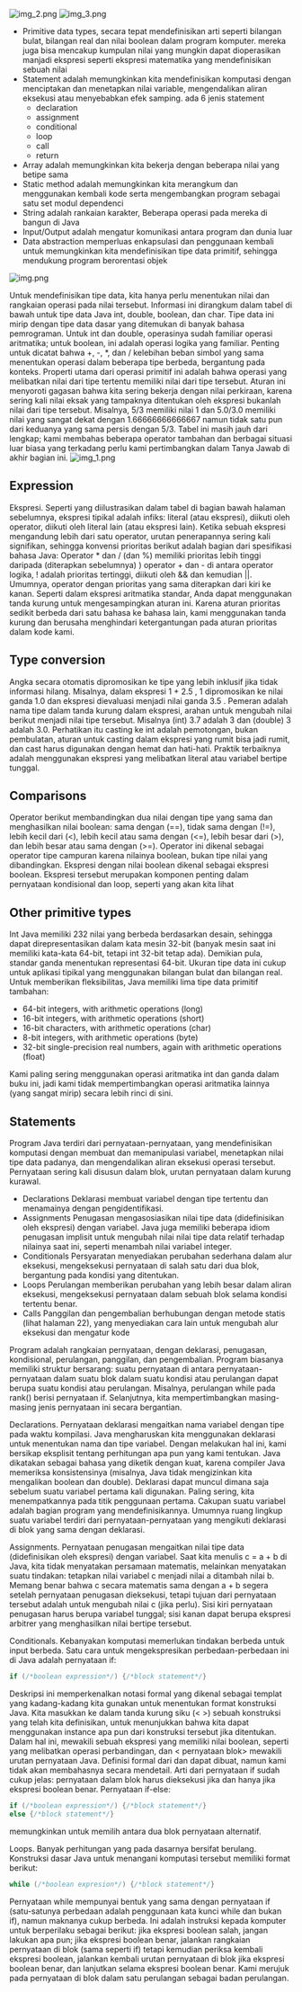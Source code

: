 ![img_2.png](img_2.png)
![img_3.png](img_3.png)
- Primitive data types, secara tepat mendefinisikan arti seperti bilangan bulat, bilangan real dan nilai boolean dalam program komputer. mereka juga bisa mencakup kumpulan nilai yang mungkin dapat dioperasikan manjadi ekspresi seperti ekspresi matematika yang mendefinisikan sebuah nilai
- Statement adalah memungkinkan kita mendefinisikan komputasi dengan menciptakan dan menetapkan nilai variable, mengendalikan aliran eksekusi atau menyebabkan efek samping. ada 6 jenis statement
  - declaration
  - assignment
  - conditional
  - loop
  - call
  - return
- Array adalah memungkinkan kita bekerja dengan beberapa nilai yang betipe sama
- Static method adalah memungkinkan kita merangkum dan menggunakan kembali kode serta mengembangkan program sebagai satu set modul dependenci
- String adalah rankaian karakter, Beberapa operasi pada mereka di bangun di Java
- Input/Output adalah mengatur komunikasi antara program dan dunia luar
- Data abstraction memperluas enkapsulasi dan penggunaan kembali untuk memungkinkan kita mendefinisikan tipe data primitif, sehingga mendukung program berorentasi objek

![img.png](img.png)

Untuk mendefinisikan tipe data, kita hanya perlu menentukan nilai dan rangkaian operasi pada nilai tersebut. Informasi ini dirangkum dalam tabel di bawah untuk tipe data Java int, double, boolean, dan char. Tipe data ini mirip dengan tipe data dasar yang ditemukan di banyak bahasa pemrograman. Untuk int dan double, operasinya sudah familiar
operasi aritmatika; untuk boolean, ini adalah operasi logika yang familiar. Penting untuk dicatat bahwa +, -, *, dan / kelebihan beban simbol yang sama menentukan operasi dalam beberapa tipe berbeda, bergantung pada konteks. Properti utama dari operasi primitif ini adalah bahwa operasi yang melibatkan nilai dari tipe tertentu memiliki nilai dari tipe tersebut. Aturan ini
menyoroti gagasan bahwa kita sering bekerja dengan nilai perkiraan, karena sering kali nilai eksak yang tampaknya ditentukan oleh ekspresi bukanlah nilai dari tipe tersebut. Misalnya, 5/3 memiliki nilai 1 dan 5.0/3.0 memiliki nilai yang sangat dekat dengan 1.66666666666667 namun tidak satu pun dari keduanya yang sama persis dengan 5/3. Tabel ini masih jauh dari lengkap; kami membahas beberapa operator tambahan dan berbagai situasi luar biasa yang terkadang perlu kami pertimbangkan dalam Tanya Jawab di akhir bagian ini.
![img_1.png](img_1.png)

## Expression
Ekspresi. Seperti yang diilustrasikan dalam tabel di bagian bawah halaman sebelumnya, ekspresi tipikal adalah infiks: literal (atau ekspresi), diikuti oleh operator, diikuti oleh literal lain (atau ekspresi lain). Ketika sebuah ekspresi mengandung lebih dari satu operator, urutan penerapannya sering kali signifikan, sehingga konvensi prioritas berikut adalah bagian dari spesifikasi bahasa Java: Operator * dan / (dan %) memiliki prioritas lebih tinggi daripada (diterapkan sebelumnya) ) operator + dan - di antara operator logika, ! adalah prioritas tertinggi, diikuti oleh && dan kemudian ||. Umumnya, operator dengan prioritas yang sama diterapkan dari kiri ke kanan. Seperti dalam ekspresi aritmatika standar, Anda dapat menggunakan tanda kurung untuk mengesampingkan aturan ini. Karena aturan prioritas sedikit berbeda dari satu bahasa ke bahasa lain, kami menggunakan tanda kurung dan berusaha menghindari ketergantungan pada aturan prioritas dalam kode kami.

## Type conversion
Angka secara otomatis dipromosikan ke tipe yang lebih inklusif jika tidak
informasi hilang. Misalnya, dalam ekspresi 1 + 2.5 , 1 dipromosikan ke nilai ganda 1.0 dan ekspresi dievaluasi menjadi nilai ganda 3.5 . Pemeran adalah nama tipe dalam tanda kurung dalam ekspresi, arahan untuk mengubah nilai berikut menjadi nilai tipe tersebut. Misalnya (int) 3.7 adalah 3 dan (double) 3 adalah 3.0. Perhatikan itu
casting ke int adalah pemotongan, bukan pembulatan, aturan untuk casting dalam ekspresi yang rumit bisa jadi rumit, dan cast harus digunakan dengan hemat dan hati-hati. Praktik terbaiknya adalah menggunakan ekspresi yang melibatkan literal atau variabel bertipe tunggal.

## Comparisons
Operator berikut membandingkan dua nilai dengan tipe yang sama dan
menghasilkan nilai boolean: sama dengan (==), tidak sama dengan (!=), lebih kecil dari (<), lebih kecil atau sama dengan (<=), lebih besar dari (>), dan lebih besar atau sama dengan (>=). Operator ini dikenal sebagai operator tipe campuran karena nilainya boolean, bukan tipe nilai yang dibandingkan. Ekspresi dengan nilai boolean dikenal sebagai ekspresi boolean. Ekspresi tersebut merupakan komponen penting dalam pernyataan kondisional dan loop, seperti yang akan kita lihat

## Other primitive types
Int Java memiliki 232 nilai yang berbeda berdasarkan desain, sehingga dapat direpresentasikan dalam kata mesin 32-bit (banyak mesin saat ini memiliki kata-kata 64-bit, tetapi int 32-bit tetap ada). Demikian pula, standar ganda menentukan representasi 64-bit. Ukuran tipe data ini cukup untuk aplikasi tipikal yang menggunakan bilangan bulat dan bilangan real. Untuk memberikan fleksibilitas, Java memiliki lima tipe data primitif tambahan:
- 64-bit integers, with arithmetic operations (long)
- 16-bit integers, with arithmetic operations (short)
- 16-bit characters, with arithmetic operations (char)
- 8-bit integers, with arithmetic operations (byte)
- 32-bit single-precision real numbers, again with arithmetic operations (float)

Kami paling sering menggunakan operasi aritmatika int dan ganda dalam buku ini, jadi kami tidak mempertimbangkan operasi aritmatika lainnya (yang sangat mirip) secara lebih rinci di sini.

## Statements 
Program Java terdiri dari pernyataan-pernyataan, yang mendefinisikan komputasi dengan membuat dan memanipulasi variabel, menetapkan nilai tipe data padanya, dan mengendalikan aliran eksekusi operasi tersebut. Pernyataan sering kali disusun dalam blok, urutan pernyataan dalam kurung kurawal.

- Declarations Deklarasi membuat variabel dengan tipe tertentu dan menamainya dengan pengidentifikasi. 
- Assignments Penugasan mengasosiasikan nilai tipe data (didefinisikan oleh ekspresi) dengan variabel. Java juga memiliki beberapa idiom penugasan implisit untuk mengubah nilai nilai tipe data relatif terhadap nilainya saat ini, seperti menambah nilai variabel integer. 
- Conditionals Persyaratan menyediakan perubahan sederhana dalam alur eksekusi, mengeksekusi pernyataan di salah satu dari dua blok, bergantung pada kondisi yang ditentukan. 
- Loops Perulangan memberikan perubahan yang lebih besar dalam aliran eksekusi, mengeksekusi pernyataan dalam sebuah blok selama kondisi tertentu benar. 
- Calls Panggilan dan pengembalian berhubungan dengan metode statis (lihat halaman 22), yang menyediakan cara lain untuk mengubah alur eksekusi dan mengatur kode


Program adalah rangkaian pernyataan, dengan deklarasi, penugasan, kondisional, perulangan, panggilan, dan pengembalian. Program biasanya memiliki struktur bersarang: suatu pernyataan di antara pernyataan-pernyataan dalam suatu blok dalam suatu kondisi atau perulangan dapat berupa suatu kondisi atau perulangan. Misalnya, perulangan while pada rank() berisi pernyataan if. Selanjutnya, kita mempertimbangkan masing-masing jenis pernyataan ini secara bergantian.

Declarations. Pernyataan deklarasi mengaitkan nama variabel dengan tipe pada waktu kompilasi. Java mengharuskan kita menggunakan deklarasi untuk menentukan nama dan tipe variabel. Dengan melakukan hal ini, kami bersikap eksplisit tentang perhitungan apa pun yang kami tentukan. Java dikatakan sebagai bahasa yang diketik dengan kuat, karena compiler Java memeriksa konsistensinya (misalnya, Java tidak mengizinkan kita mengalikan boolean dan double).
Deklarasi dapat muncul dimana saja sebelum suatu variabel pertama kali digunakan. Paling sering, kita menempatkannya pada titik penggunaan pertama. Cakupan suatu variabel adalah bagian program yang mendefinisikannya. Umumnya ruang lingkup suatu variabel terdiri dari pernyataan-pernyataan yang mengikuti deklarasi di blok yang sama dengan deklarasi.

Assignments. Pernyataan penugasan mengaitkan nilai tipe data (didefinisikan oleh ekspresi) dengan variabel. Saat kita menulis c = a + b di Java, kita tidak menyatakan persamaan matematis, melainkan menyatakan suatu tindakan: tetapkan nilai variabel c menjadi nilai a ditambah nilai b. Memang benar bahwa c secara matematis sama dengan a + b segera setelah pernyataan penugasan dieksekusi, tetapi tujuan dari pernyataan tersebut adalah untuk mengubah nilai c (jika perlu). Sisi kiri pernyataan penugasan harus berupa variabel tunggal; sisi kanan dapat berupa ekspresi arbitrer yang menghasilkan nilai bertipe tersebut.

Conditionals. Kebanyakan komputasi memerlukan tindakan berbeda untuk input berbeda. Satu
cara untuk mengekspresikan perbedaan-perbedaan ini di Java adalah pernyataan if:
```java
if (/*boolean expression*/) {/*block statement*/}
```
Deskripsi ini memperkenalkan notasi formal yang dikenal sebagai templat yang kadang-kadang kita gunakan untuk menentukan format konstruksi Java. Kita masukkan ke dalam tanda kurung siku (< >) sebuah konstruksi yang telah kita definisikan, untuk menunjukkan bahwa kita dapat menggunakan instance apa pun dari konstruksi tersebut jika ditentukan. Dalam hal ini, <ekspresi boolean> mewakili sebuah
ekspresi yang memiliki nilai boolean, seperti yang melibatkan operasi perbandingan, dan < pernyataan blok> mewakili urutan pernyataan Java. Definisi formal dari <ekspresi boolean> dan <pernyataan blok> dapat dibuat, namun kami tidak akan membahasnya secara mendetail. Arti dari pernyataan if sudah cukup jelas: pernyataan dalam blok harus dieksekusi jika dan hanya jika ekspresi boolean benar. Pernyataan if-else:
```java
if (/*boolean expression*/) {/*block statement*/}
else {/*block statement*/}
```
memungkinkan untuk memilih antara dua blok pernyataan alternatif.

Loops. Banyak perhitungan yang pada dasarnya bersifat berulang. Konstruksi dasar Java untuk menangani komputasi tersebut memiliki format berikut:
```java
while (/*boolean expresion*/) {/*block statement*/}
```

Pernyataan while mempunyai bentuk yang sama dengan pernyataan if (satu-satunya perbedaan adalah penggunaan kata kunci while dan bukan if), namun maknanya cukup berbeda. Ini adalah instruksi kepada komputer untuk berperilaku sebagai berikut: jika ekspresi boolean salah, jangan lakukan apa pun; jika ekspresi boolean benar, jalankan rangkaian pernyataan di
blok (sama seperti if) tetapi kemudian periksa kembali ekspresi boolean, jalankan kembali urutan pernyataan di blok jika ekspresi boolean benar, dan lanjutkan selama ekspresi boolean benar. Kami merujuk pada pernyataan di blok dalam satu perulangan sebagai badan perulangan.